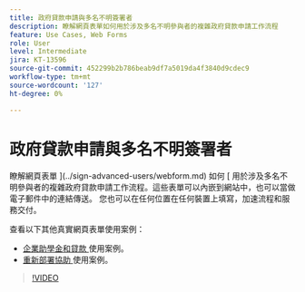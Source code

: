 ```yaml
---
title: 政府貸款申請與多名不明簽署者
description: 瞭解網頁表單如何用於涉及多名不明參與者的複雜政府貸款申請工作流程
feature: Use Cases, Web Forms
role: User
level: Intermediate
jira: KT-13596
source-git-commit: 452299b2b786beab9df7a5019da4f3840d9cdec9
workflow-type: tm+mt
source-wordcount: '127'
ht-degree: 0%

---
```


# 政府貸款申請與多名不明簽署者

瞭解網頁表單 ](../sign-advanced-users/webform.md) 如何 [ 用於涉及多名不明參與者的複雜政府貸款申請工作流程。這些表單可以內嵌到網站中，也可以當做電子郵件中的連結傳送。 您也可以在任何位置在任何裝置上填寫，加速流程和服務交付。

查看以下其他真實網頁表單使用案例：

* [企業助學金和貸款 ](https://experienceleague.adobe.com/docs/document-cloud-learn/sign-learning-hub/expand/recipes/gov/usecasegovgrants.html?lang=en) 使用案例。
* [重新部署協助 ](https://experienceleague.adobe.com/docs/document-cloud-learn/sign-learning-hub/expand/recipes/gov/usecasegovreemployment.html?lang=en) 使用案例。

>[!VIDEO](https://video.tv.adobe.com/v/3421619?quality=12&learn=on&hidetitle=true)
